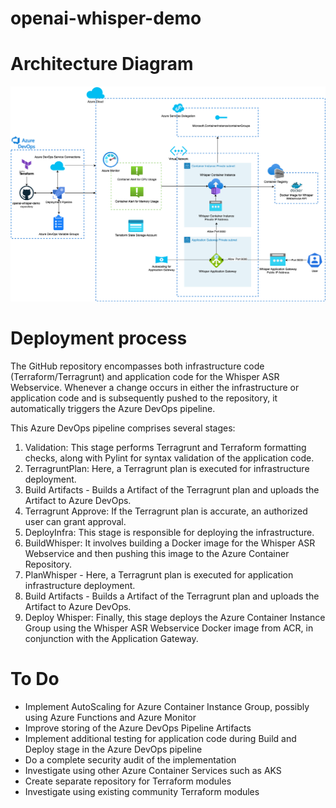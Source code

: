 # openai-whisper-demo

# Architecture Diagram
<p align="center">
    <img src="https://github.com/msnyman1991/openai-whisper-demo/blob/main/whisper.png?raw=true" alt="centered image" />
</p>

# Deployment process

The GitHub repository encompasses both infrastructure code (Terraform/Terragrunt) and application code for the Whisper ASR Webservice. Whenever a change occurs in either the infrastructure or application code and is subsequently pushed to the repository, it automatically triggers the Azure DevOps pipeline.

This Azure DevOps pipeline comprises several stages:

1. Validation: This stage performs Terragrunt and Terraform formatting checks, along with Pylint for syntax validation of the application code.
2. TerragruntPlan: Here, a Terragrunt plan is executed for infrastructure deployment.
3. Build Artifacts - Builds a Artifact of the Terragrunt plan and uploads the Artifact to Azure DevOps.
4. Terragrunt Approve: If the Terragrunt plan is accurate, an authorized user can grant approval.
5. DeployInfra: This stage is responsible for deploying the infrastructure.
6. BuildWhisper: It involves building a Docker image for the Whisper ASR Webservice and then pushing this image to the Azure Container Repository.
7. PlanWhisper - Here, a Terragrunt plan is executed for application infrastructure deployment.
8. Build Artifacts - Builds a Artifact of the Terragrunt plan and uploads the Artifact to Azure DevOps.
9. Deploy Whisper: Finally, this stage deploys the Azure Container Instance Group using the Whisper ASR Webservice Docker image from ACR, in conjunction with the Application Gateway.

# To Do
* Implement AutoScaling for Azure Container Instance Group, possibly using Azure Functions and Azure Monitor
* Improve storing of the Azure DevOps Pipeline Artifacts
* Implement additional testing for application code during Build and Deploy stage in the Azure DevOps pipeline
* Do a complete security audit of the implementation
* Investigate using other Azure Container Services such as AKS
* Create separate repository for Terraform modules
* Investigate using existing community Terraform modules

